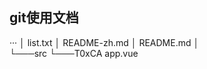## git使用文档
···
│   list.txt
│   README-zh.md
│   README.md
│   
└───src
    └───T0xCA
            app.vue
            
